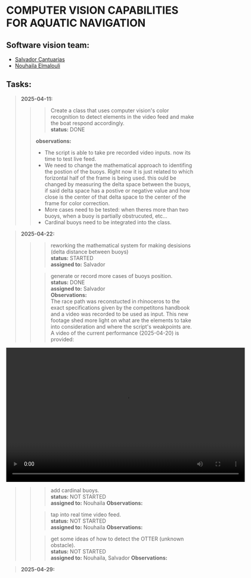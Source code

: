 # COMPUTER VISION CAPABILITIES FOR AQUATIC NAVIGATION


## Software vision team:
- [Salvador Cantuarias](https://www.linkedin.com/in/salvador-cantuarias-bb5715268/)
- [Nouhaila Elmalouli](https://www.linkedin.com/in/nouhaila-elmalouli-46517a208/)

## Tasks:
>**2025-04-11:**<br>
>>>Create a class that uses computer vision's color recognition to detect elements in the video feed and make the boat respond accordingly.<br>
>>>**status:** DONE<br>
>>
>>**observations:**<br>
>>- The script is able to take pre recorded video inputs. now its time to test live feed.<br>
>>- We need to change the mathematical approach to identifing the postion of the buoys. Right now it is just related to which forizontal half of the frame is being used. this ould be changed by measuring the delta space between the buoys, if said delta space has a postive or negative value and how close is the center of that delta space to the center of the frame for color correction.<br>
>>- More cases need to be tested: when theres more than two buoys, when a buoy is partially obstrucuted, etc...<br>
>>- Cardinal buoys need to be integrated into the class.

>**2025-04-22:**<br>
>>>reworking the mathematical system for making desisions (delta distance between buoys)<br>
>>>**status:** STARTED<br>
>>>**assigned to:** Salvador
>>
>>>generate or record more cases of buoys position.<br>
>>>**status:** DONE<br>
>>>**assigned to:** Salvador<br>
>>**Observations:**<br> The race path was reconstucted in rhinoceros to the exact specifications given by the competitons handbook and a video was recorded to be used as input. This new footage shed more light on what are the elements to take into consideration and where the script's weakpoints are.
>> A video of the current performance (2025-04-20) is provided:
<video width="640" height="360" controls>
  <source src="./data/output/output.mp4" type="video/mp4">
  Your browser does not support the video tag.
</video>

>>
>>>add cardinal buoys.<br>
>>>**status:** NOT STARTED<br>
>>>**assigned to:** Nouhaila
>>**Observations:**<br>
>>
>>>tap into real time video feed.<br>
>>>**status:** NOT STARTED<br>
>>>**assigned to:** Nouhaila
>>**Observations:**<br>
>>
>>>get some ideas of how to detect the OTTER (unknown obstacle).<br>
>>>**status:** NOT STARTED<br>
>>>**assigned to:** Nouhaila, Salvador
>>**Observations:**<br>

>**2025-04-29:**<br>